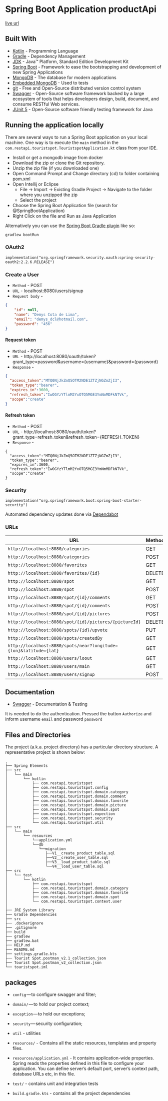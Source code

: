 # Spring Boot Application productApi

[live url](https://touristspotrest.herokuapp.com/)

## Built With

*   [Kotlin](https://kotlinlang.org/) - Programming Language
* 	[Gradle](https://gradle.org/) - Dependency Management
* 	[JDK](http://www.oracle.com/technetwork/java/javase/downloads/jdk8-downloads-2133151.html) - Java™ Platform, Standard Edition Development Kit 
* 	[Spring Boot](https://spring.io/projects/spring-boot) - Framework to ease the bootstrapping and development of new Spring Applications
* 	[MongoDB](https://www.mongodb.com/) - The database for modern applications
*   [Embedded MongoDB](https://github.com/michaelmosmann/embedmongo.flapdoodle.de) - Used to tests
* 	[git](https://git-scm.com/) - Free and Open-Source distributed version control system 
* 	[Swagger](https://swagger.io/) - Open-Source software framework backed by a large ecosystem of tools that helps developers design, build, document, and consume RESTful Web services.
* 	[JUnit 5](https://junit.org/junit5/) - Open-Source software friendly testing framework for Java

## Running the application locally

There are several ways to run a Spring Boot application on your local machine. One way is to execute the `main` method in the `com.restapi.touristspot.TouristspotApplication.kt` class from your IDE.

- Install or get a mongodb image from docker
- Download the zip or clone the Git repository.
- Unzip the zip file (if you downloaded one)
- Open Command Prompt and Change directory (cd) to folder containing pom.xml
- Open Intellij or Eclipse 
   - File -> Import -> Existing Gradle Project -> Navigate to the folder where you unzipped the zip
   - Select the project
- Choose the Spring Boot Application file (search for @SpringBootApplication)
- Right Click on the file and Run as Java Application

Alternatively you can use the [Spring Boot Gradle plugin](https://docs.spring.io/spring-boot/docs/current/gradle-plugin/reference/html/) like so:

```shell
gradlew bootRun
```

### OAuth2

```
implementation("org.springframework.security.oauth:spring-security-oauth2:2.2.6.RELEASE")
```

### Create a User
- `Method` - POST
- `URL` - localhost:8080/users/signup
- `Request body` -
```json
{
    "id": null,
    "name": "Demys Cota de Lima",
    "email": "demys_dcl@hotmail.com",
    "password": "456"
}
```
#### Request token
- `Method` - POST
- `URL` - http://localhost:8080/oauth/token?grant_type=password&username={username}&password={password}
- `Response` - 
```json
{
  "access_token":"MTQ0NjJkZmQ5OTM2NDE1ZTZjNGZmZjI3",
  "token_type":"bearer",
  "expires_in":3600,
  "refresh_token":"IwOGYzYTlmM2YxOTQ5MGE3YmNmMDFkNTVk",
  "scope":"create"
}
```

#### Refresh token
- `Method` - POST
- `URL` - http://localhost:8080/oauth/token?grant_type=refresh_token&refresh_token={REFRESH_TOKEN}
- `Response` - 
```
{
  "access_token":"MTQ0NjJkZmQ5OTM2NDE1ZTZjNGZmZjI3",
  "token_type":"bearer",
  "expires_in":3600,
  "refresh_token":"IwOGYzYTlmM2YxOTQ5MGE3YmNmMDFkNTVk",
  "scope":"create"
}
```

### Security

```
implementation("org.springframework.boot:spring-boot-starter-security")
```

Automated dependency updates done via [Dependabot](https://dependabot.com/)

### URLs

|  URL |  Method |
|----------|--------------|
|`http://localhost:8080/categories`                                  | GET |
|`http://localhost:8080/categories`                                  | POST |
|`http://localhost:8080/favorites`                                   | GET |
|`http://localhost:8080/favorites/{id}`                              | DELETE |
|`http://localhost:8080/spot`                                        | GET |
|`http://localhost:8080/spot`                                        | POST |
|`http://localhost:8080/spot/{id}/comments`                          | GET | 
|`http://localhost:8080/spot/{id}/comments`                          | POST | 
|`http://localhost:8080/spot/{id}/pictures`                          | POST |
|`http://localhost:8080/spot/{id}/pictures/{pictureId}`              | DELETE | 
|`http://localhost:8080/spots/{id}/upvote`                           | PUT | 
|`http://localhost:8080/spots/createdBy`                             | GET | 
|`http://localhost:8080/spots/near?longitude={lon}&latitude={lat}`   | GET | 
|`http://localhost:8080/users/loout`                                 | GET | 
|`http://localhost:8080/users/main`                                  | GET |
|`http://localhost:8080/users/signup`                                | POST |

## Documentation

* [Swagger](http://localhost:8080/swagger-ui.html) - Documentation & Testing

It is needed to do the authentication.
Pressed the button `Authorize` and inform username `email` and password `password`

## Files and Directories

The project (a.k.a. project directory) has a particular directory structure. A representative project is shown below:

```
.
├── Spring Elements
├── src
│   └── main
│       └── kotlin
│           ├── com.restapi.touristspot
│           ├── com.restapi.touristspot.config
│           ├── com.restapi.touristspot.domain.category
│           ├── com.restapi.touristspot.domain.comment
│           ├── com.restapi.touristspot.domain.favorite
│           ├── com.restapi.touristspot.domain.picture
│           ├── com.restapi.touristspot.domain.spot
│           ├── com.restapi.touristspot.expection
│           ├── com.restapi.touristspot.security
│           └── com.restapi.touristspot.util
├── src
│   └── main
│       └── resources
│           └──application.yml
│           └──db
│              └──migration
│                 ├──V1__create_product_table.sql
│                 ├──V2__create_user_table.sql
│                 ├──V3__load_product_table.sql
│                 └──V4__load_user_table.sql
├── src
│   └── test
│       └── kotlin
│           ├── com.restapi.touristspot
│           ├── com.restapi.touristspot.domain.category
│           ├── com.restapi.touristspot.domain.favorite
│           ├── com.restapi.touristspot.domain.spot
│           └── com.restapi.touristspot.context.user
│
├── JRE System Library
├── Gradle Dependencies
├── src
├── .dockerignore
├── .gitignore
├── build
├── gradlew
├── gradlew.bat
├── HELP.md
├── README.md
├── settings.gradle.kts
├── Tourist Spot.postman_v2.1_collection.json
├── Tourist Spot.postman_v2_collection.json
└── touristspot.iml
```

## packages

- `config` — to configure swagger and filter;
- `domain/` — to hold our project context;
- `exception` — to hold our exceptions;
- `security` — security configuration;
- `util` - utilities


- `resources/` - Contains all the static resources, templates and property files.
- `resources/application.yml` - It contains application-wide properties. Spring reads the properties defined in this file to configure your application. You can define server’s default port, server’s context path, database URLs etc, in this file.

- `test/` - contains unit and integration tests

- `build.gradle.kts` - contains all the project dependencies
